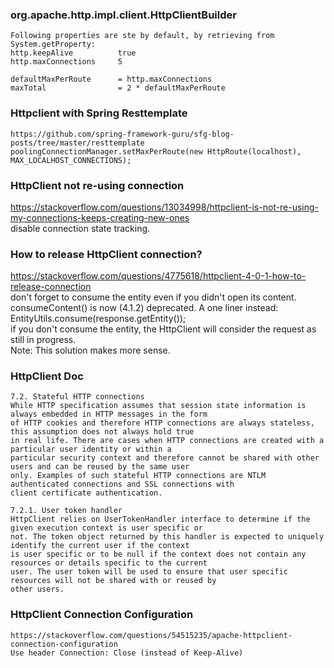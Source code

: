 ### org.apache.http.impl.client.HttpClientBuilder
    Following properties are ste by default, by retrieving from System.getProperty:
    http.keepAlive          true
    http.maxConnections     5
    
    defaultMaxPerRoute      = http.maxConnections
    maxTotal                = 2 * defaultMaxPerRoute

### Httpclient with Spring Resttemplate
    https://github.com/spring-framework-guru/sfg-blog-posts/tree/master/resttemplate
    poolingConnectionManager.setMaxPerRoute(new HttpRoute(localhost), MAX_LOCALHOST_CONNECTIONS);

### HttpClient not re-using connection
https://stackoverflow.com/questions/13034998/httpclient-is-not-re-using-my-connections-keeps-creating-new-ones  
disable connection state tracking.

### How to release HttpClient connection?
https://stackoverflow.com/questions/4775618/httpclient-4-0-1-how-to-release-connection  
don't forget to consume the entity even if you didn't open its content.  
consumeContent() is now (4.1.2) deprecated. A one liner instead: EntityUtils.consume(response.getEntity());  
if you don't consume the entity, the HttpClient will consider the request as still in progress.  
Note: This solution makes more sense.  

### HttpClient Doc
    7.2. Stateful HTTP connections
    While HTTP specification assumes that session state information is always embedded in HTTP messages in the form 
    of HTTP cookies and therefore HTTP connections are always stateless, this assumption does not always hold true 
    in real life. There are cases when HTTP connections are created with a particular user identity or within a 
    particular security context and therefore cannot be shared with other users and can be reused by the same user 
    only. Examples of such stateful HTTP connections are NTLM authenticated connections and SSL connections with 
    client certificate authentication.

    7.2.1. User token handler
    HttpClient relies on UserTokenHandler interface to determine if the given execution context is user specific or 
    not. The token object returned by this handler is expected to uniquely identify the current user if the context 
    is user specific or to be null if the context does not contain any resources or details specific to the current 
    user. The user token will be used to ensure that user specific resources will not be shared with or reused by 
    other users.

### HttpClient Connection Configuration 
    https://stackoverflow.com/questions/54515235/apache-httpclient-connection-configuration
    Use header Connection: Close (instead of Keep-Alive)
